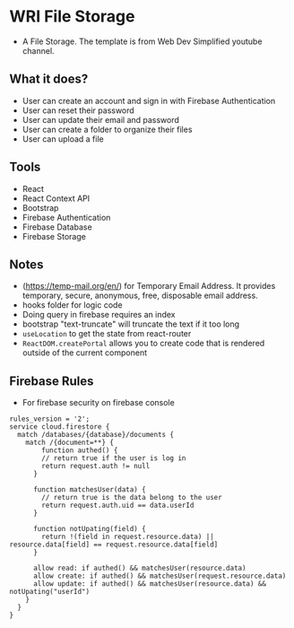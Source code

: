 # WRI File Storage
- A File Storage.  The template is from Web Dev Simplified
 youtube channel.

## What it does?
- User can create an account and sign in with Firebase Authentication
- User can reset their password
- User can update their email and password
- User can create a folder to organize their files
- User can upload a file

## Tools
- React
- React Context API
- Bootstrap
- Firebase Authentication
- Firebase Database
- Firebase Storage

## Notes
- (https://temp-mail.org/en/) for Temporary Email Address.  It provides temporary, secure, anonymous, free, disposable email address.
- hooks folder for logic code
- Doing query in firebase requires an index
- bootstrap "text-truncate" will truncate the text if it too long
- `useLocation` to get the state from react-router
- `ReactDOM.createPortal` allows you to create code that is rendered outside of the current component

## Firebase Rules
- For firebase security on firebase console

```
rules_version = '2';
service cloud.firestore {
  match /databases/{database}/documents {
    match /{document=**} {
    	function authed() {
      	// return true if the user is log in
      	return request.auth != null
      }
      
      function matchesUser(data) {
      	// return true is the data belong to the user
      	return request.auth.uid == data.userId
      }

      function notUpating(field) {
      	return !(field in request.resource.data) || resource.data[field] == request.resource.data[field]
      }
      
      allow read: if authed() && matchesUser(resource.data)
      allow create: if authed() && matchesUser(request.resource.data)
      allow update: if authed() && matchesUser(resource.data) && notUpating("userId")
    }
  }
}
```
